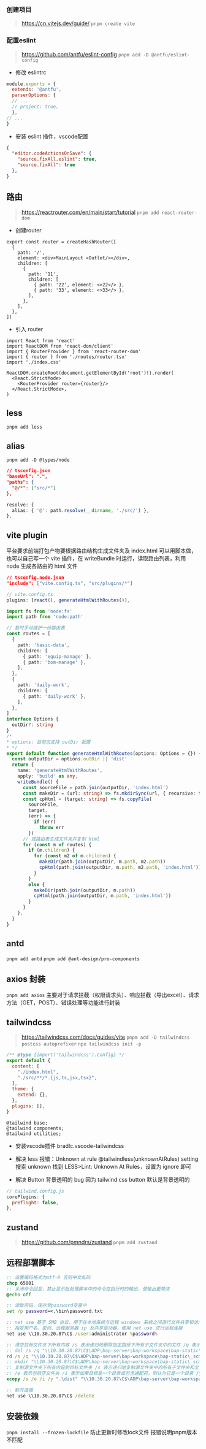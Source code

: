 ### 创建项目
> https://cn.vitejs.dev/guide/
`pnpm create vite`

### 配置eslint
> https://github.com/antfu/eslint-config
`pnpm add -D @antfu/eslint-config`
- 修改 eslintrc

```cjs
module.exports = {
  extends: '@antfu',
  parserOptions: {
  // ...
  // project: true,
  },
// ...
}
```
- 安装 eslint 插件，vscode配置
```json
{
  "editor.codeActionsOnSave": {
    "source.fixAll.eslint": true,
    "source.fixAll": true
  },
}
```

## 路由
> https://reactrouter.com/en/main/start/tutorial
`pnpm add react-router-dom`
- 创建router
```tsx
export const router = createHashRouter([
  {
    path: '/',
    element: <div>MainLayout <Outlet/></div>,
    children: [
      {
        path: '11',
        children: [
          { path: '22', element: <>22</> },
          { path: '33', element: <>33</> },
        ],
      },
    ],
  },
])
```
- 引入 router
``` tsx
import React from 'react'
import ReactDOM from 'react-dom/client'
import { RouterProvider } from 'react-router-dom'
import { router } from './routes/router.tsx'
import './index.css'

ReactDOM.createRoot(document.getElementById('root')!).render(
  <React.StrictMode>
    <RouterProvider router={router}/>
  </React.StrictMode>,
)
```

## less
`pnpm add less`

## alias
`pnpm add -D @types/node`
```json
// tsconfig.json
"baseUrl": ".",
"paths": {
  "@/*": ["src/*"]
},
```
```ts
resolve: {
  alias: { '@': path.resolve(__dirname, './src/') },
},
```

## vite plugin
平台要求前端打包产物要根据路由结构生成文件夹及 index.html
可以用脚本做，也可以自己写一个 vite 插件，在 writeBundle 时运行，读取路由列表，利用 node 生成各路由的 html 文件
```json
// tsconfig.node.json
"include": ["vite.config.ts", "src/plugins/*"]
```
```ts
// vite.config.ts
plugins: [react(), generateHtmlWithRoutes()],
```
```ts
import fs from 'node:fs'
import path from 'node:path'

// 暂时手动维护一份路由表
const routes = [
  {
    path: 'basic-data',
    children: [
      { path: 'equip-manage' },
      { path: 'bom-manage' },
    ],
  },
  {
    path: 'daily-work',
    children: [
      { path: 'daily-work' },
    ],
  },
]
interface Options {
  outDir?: string
}
/*
* options: 目前仅支持 outDir 配置
* */
export default function generateHtmlWithRoutes(options: Options = {}) {
  const outputDir = options.outDir || 'dist'
  return {
    name: 'generateHtmlWithRoutes',
    apply: 'build' as any,
    writeBundle() {
      const sourceFile = path.join(outputDir, 'index.html')
      const makeDir = (url: string) => fs.mkdirSync(url, { recursive: true })
      const cpHtml = (target: string) => fs.copyFile(
        sourceFile,
        target,
        (err) => {
          if (err)
            throw err
        })
      // 按路由表生成文件夹并复制 html
      for (const m of routes) {
        if (m.children) {
          for (const m2 of m.children) {
            makeDir(path.join(outputDir, m.path, m2.path))
            cpHtml(path.join(outputDir, m.path, m2.path, 'index.html'))
          }
        }
        else {
          makeDir(path.join(outputDir, m.path))
          cpHtml(path.join(outputDir, m.path, 'index.html'))
        }
      }
    },
  }
}
```

## antd
`pnpm add antd`
`pnpm add @ant-design/pro-components`

## axios 封装
`pnpm add axios`
主要对于请求拦截（权限请求头）、响应拦截（导出excel）、请求方法（GET，POST）、错误处理等功能进行封装

## tailwindcss
> https://tailwindcss.com/docs/guides/vite
`pnpm add -D tailwindcss postcss autoprefixer`
`npx tailwindcss init -p`
```js
/** @type {import('tailwindcss').Config} */
export default {
  content: [
    "./index.html",
    "./src/**/*.{js,ts,jsx,tsx}",
  ],
  theme: {
    extend: {},
  },
  plugins: [],
}
```
```less
@tailwind base;
@tailwind components;
@tailwind utilities;
```
- 安装vscode插件 bradlc.vscode-tailwindcss
- 解决 less 报错：Unknown at rule @tailwindless(unknownAtRules)
setting 搜索 unknown
找到 LESS>Lint: Unknown At Rules，设置为 ignore 即可

- 解决 Button 背景透明的 bug
因为 tailwind css button 默认是背景透明的
```js
// tailwind.config.js
corePlugins: {
  preflight: false,
},
```

## zustand
> https://github.com/pmndrs/zustand
`pnpm add zustand`



## 远程部署脚本
```bat
:: 设置编码格式为utf-8 否则中文乱码
chcp 65001
:: 关闭命令回显，禁止显示批处理脚本中的命令在执行时的输出，使输出更简洁
@echo off

:: 读取密码，保存至password变量中
set /p password=<.\bin\password.txt

:: net use 基于 SMB 协议，用于在本地系统与远程 windows 系统之间进行文件共享和访问
:: 指定用户名、密码、远程服务器 ip 及共享驱动器，使用 net use 进行远程连接
net use \\10.30.20.87\C$ /user:administrator %password%

:: 清空目标文件夹下所有内容 /s 表示递归地删除指定路径下所有子文件夹中的文件 /q 表示静默（无法找到，确认删除）
:: del /s /q "\\10.30.20.87\C$\ADP\bap-server\bap-workspace\bap-static\_scmbps\_test3\*"
rd /s /q "\\10.30.20.87\C$\ADP\bap-server\bap-workspace\bap-static\_scmbps" 
:: mkdir "\\10.30.20.87\C$\ADP\bap-server\bap-workspace\bap-static\_scmbps\_test9\" 
:: 复制源文件夹下所有内容到目标文件夹 /s 表示递归地复制源文件夹中的所有子文件夹和文件 
:: /e 表示包括空文件夹 /i 表示如果目标是一个目录或包含通配符，则认为它是一个目录 /y 表示自动确认（覆盖）
xcopy /s /e /i /y ".\dist" "\\10.30.20.87\C$\ADP\bap-server\bap-workspace\bap-static\_scmbps"

:: 断开连接
net use \\10.30.20.87\C$ /delete
```

## 安装依赖
`pnpm install --frozen-lockfile`
防止更新时修改lock文件
报错说明pnpm版本不匹配
